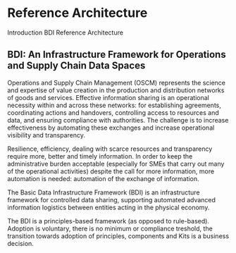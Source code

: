 # Reference Architecture

Introduction BDI Reference Architecture

## BDI: An Infrastructure Framework for Operations and Supply Chain Data Spaces

Operations and Supply Chain Management (OSCM) represents the science and expertise of value creation in the production and distribution networks of goods and services. Effective information sharing is an operational necessity within and across these networks: for establishing agreements, coordinating actions and handovers, controlling access to resources and data, and ensuring compliance with authorities. The challenge is to increase effectiveness by automating these exchanges and increase operational visibility and transparency.

Resilience, efficiency, dealing with scarce resources and transparency require more, better and timely information. In order to keep the administrative burden acceptable (especially for SMEs that carry out many of the operational activities) despite the call for more information, more automation is needed: automation of the exchange of information.

The Basic Data Infrastructure Framework (BDI) is an infrastructure framework for controlled data sharing, supporting automated advanced information logistics between entities acting in the physical economy.

The BDI is a principles-based framework (as opposed to rule-based). Adoption is voluntary, there is no minimum or compliance treshold, the transition towards adoption of principles, components and Kits is a business decision.

